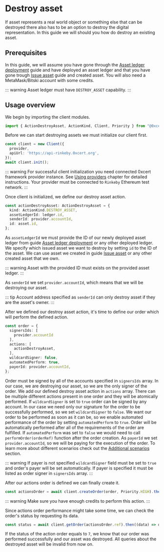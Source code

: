 # Destroy asset

If asset represents a real world object or something else that can be destroyed there also has to be an option to destroy the digital representation. In this guide we will should you how do destroy an existing asset.

## Prerequisites

In this guide, we will assume you have gone through the [Asset ledger deployment](asset-ledger-deployment.html#asset-ledger-deployment) guide and have deployed an asset ledger and that you have gone trough [Issue asset](asset-ledger-deployment.html#asset-ledger-deployment) guide and created asset. You will also need a MetaMask/Bitski account with some credits.

::: warning
Asset ledger must have `DESTROY_ASSET` capability.
:::

## Usage overview

We begin by importing the client modules.

```ts
import { ActionDestroyAsset, ActionKind, Client, Priority } from "@0xcert/client";
```

Before we can start destroying assets we must initialize our client first.

```ts
const client = new Client({
  provider,
  apiUrl: 'https://api-rinkeby.0xcert.org',
});
await client.init();
```
::: warning
For successful client initialization you need connected 0xcert framework provider instance. See [Using providers](providers.html#providers) chapter for detailed instructions. Your provider must be connected to `Rinkeby` Ethereum test network.
:::

Once client is initialized, we define our destroy asset action.

```ts
const actionDestroyAsset: ActionDestroyAsset = {
  kind: ActionKind.DESTROY_ASSET,
  assetLedgerId: ledger.id,
  senderId: provider.accountId,
  id: asset.id,
};
```

As `assetLedgerId` we must provide the ID of our newly deployed asset ledger from guide [Asset ledger deployment](asset-ledger-deployment.html#asset-ledger-deployment) or any other deployed ledger. We specify which issued asset we want to destroy by setting `id` to the ID of the asset. We can use asset we created in guide [Issue asset](issue-asset.html#issue-asset) or any other created asset that we own.

::: warning
Asset with the provided ID must exists on the provided asset ledger.
:::

As `senderId` we set `provider.accountId`, which means that we will be destroying our asset.

::: tip
Account address specified as `senderId` can only destroy asset if they are the asset's owner.
:::

After we defined our destroy asset action, it's time to define our order which will perform the defined action.

```ts
const order = {
  signersIds: [
    provider.accountId
  ],
  actions: [
    actionDestroyAsset,
  ],
  wildcardSigner: false,
  automatedPerform: true,
  payerId: provider.accountId,
};
```

Order must be signed by all of the accounts specified in `signersIds` array. In our case, we are destroying our asset, so we are the only signer of the order. We add our defined destroy asset action in `actions` array. There can be multiple different actions present in one order and they will be atomically performed. If `wildcardSigner` is set to `true` order can be signed by any account. In our case we need only our signature for the order to be successfully performed, so we set `wildcardSigner` to `false`. We want our order to be performed as soon as it can be, so we enable automated performance of the order by setting `automatedPerform` to `true`. Order will be automatically performed after all of the requirements of the order are fulfilled. If `automatedPerform` was set to `false` we would need to call `performOrder(orderRef)` function after the order creation. As `payerId` we set `provider.accountId`, so we will be paying for the execution of the order. To learn more about different scenarios check out the [Additional scenarios](additional-scenarios.html) section.

::: warning
If payer is not specified `wildcardSigner` field must be set to `true` and order's payer will be set automatically. If payer is specified it must be listed as order signer in `signersIds` array.
:::

After our actions order is defined we can finally create it.

```ts
const actionsOrder = await client.createOrder(order, Priority.HIGH).then((data) => data.data);
```

::: warning
Make sure you have enough credits to perform this action.
:::

Since actions order performance might take some time, we can check the order's status by requesting its data.

```ts
const status = await client.getOrder(actionsOrder.ref).then((data) => data.data.status);
```

If the status of the action order equals to `7`, we know that our order was performed successfully and our asset was destroyed. All queries about the destroyed asset will be invalid from now on.
